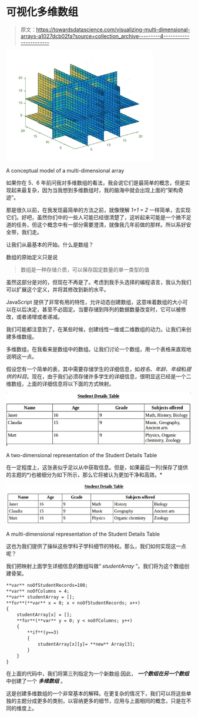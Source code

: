 # 可视化多维数组

> 原文：<https://towardsdatascience.com/visualizing-multi-dimensional-arrays-a1027dcb02fa?source=collection_archive---------4----------------------->

![](img/b147a94fafbb5c675d4fdb858ff00cc9.png)

A conceptual model of a multi-dimensional array

如果你在 5、6 年前问我对多维数组的看法，我会说它们是最简单的概念，但是实现起来最复杂，因为当我想到多维数组时，我的脑海中就会出现上面的“架构奇迹”。

那是很久以前，在我发现最简单的方法之前，就像理解 *1+1 = 2* 一样简单，去实现它们。好吧，虽然你们中的一些人可能已经很清楚了，这听起来可能是一个微不足道的任务，但这个概念中有一部分需要澄清，就像我几年前做的那样。所以系好安全带，我们走。

让我们从最基本的开始。什么是数组？

数组的原始定义只是说

> 数组是一种存储介质，可以保存固定数量的单一类型的值

虽然这部分是对的，但现在不再是了。考虑到我手头选择的编程语言，我认为我们可以扩展这个定义，并将其修改到新的水平。

JavaScript 提供了非常有用的特性，允许动态创建数组，这意味着数组的大小可以在以后决定，甚至不必固定。当要存储到阵列的数据数量改变时，它可以被修改，或者递增或者递减。

我们可能都注意到了，在某些时候，创建线性一维或二维数组的动力。让我们来创建多维数组。

多维数组，在我看来是数组中的数组。让我们讨论一个数组，用一个表格来直观地说明这一点。

假设您有一个简单的表，其中需要存储学生的详细信息，如*姓名*、*年龄*、*年级*和*提供的科目*。现在，由于我们必须存储许多学生的详细信息，很明显这已经是一个二维数组，上面的详细信息将以下面的方式映射。

![](img/f0cd760f2a192c38486481f74699d824.png)

A two-dimensional representation of the Student Details Table

在一定程度上，这张表似乎足以从中获取信息。但是，如果最后一列(保存了提供的主题的*)也被细分为如下所示，那么它将被认为更加干净和高效。*

![](img/dad1677d82d71a7d9758207c66986217.png)

A multi-dimensional representation of the Student Details Table

这也为我们提供了操纵这些学科子学科细节的特权。那么，我们如何实现这一点呢？

我们把映射上面学生详细信息的数组叫做“ *studentArray* ”。我们将为这个数组创建骨架。

```
**var** noOfStudentRecords=100;
**var** noOfColumns = 4;
**var** studentArray = [];
**for**(**var** x = 0; x < noOfStudentRecords; x++)
{
    studentArray[x] = [];
    **for**(**var** y = 0; y < noOfColumns; y++)
    {
        **if**(y==3)
        {
            studentArray[x][y]= **new** Array[3];
        }
    }
}
```

在上面的代码中，我们将第三列指定为一个新数组:因此， ***一个数组在另一个数组*** 中创建了一个 ***多维数组*** 。

这是创建多维数组的一个非常基本的解释。在更复杂的情况下，我们可以将这些单独的主题分成更多的类别，以容纳更多的细节，应用与上面相同的概念，只是在不同的维度上。